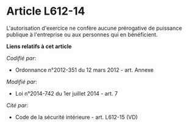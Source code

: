 # Article L612-14

L'autorisation d'exercice ne confère aucune prérogative de puissance publique à l'entreprise ou aux personnes qui en
bénéficient.

**Liens relatifs à cet article**

_Codifié par_:

  - Ordonnance n°2012-351 du 12 mars 2012 - art. Annexe

_Modifié par_:

  - Loi n°2014-742 du 1er juillet 2014 - art. 7

_Cité par_:

  - Code de la sécurité intérieure - art. L612-15 (VD)

